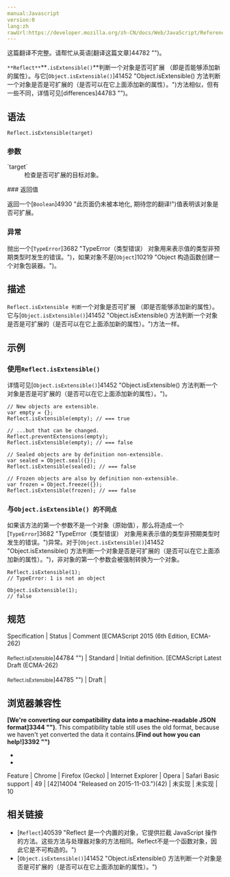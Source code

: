 ```yaml
---
manual:Javascript
version:0
lang:zh
rawUrl:https://developer.mozilla.org/zh-CN/docs/Web/JavaScript/Reference/Global_Objects/Reflect/isExtensible#Difference_to_Object.isExtensible()
---
```




这篇翻译不完整。请帮忙从英语[翻译这篇文章]44782 "")。






`**Reflect**`**`.isExtensible()`**判断一个对象是否可扩展 （即是否能够添加新的属性）。与它[`Object.isExtensible()`]41452 "Object.isExtensible() 方法判断一个对象是否是可扩展的（是否可以在它上面添加新的属性）。")方法相似，但有一些不同，详情可见[differences]44783 "")。


## 语法<a name="语法"></a>

```
Reflect.isExtensible(target)

```

### 参数<a name="参数"></a>
<dl><dt id=''>`target`</dt><dd>检查是否可扩展的目标对象。</dd></dl>
### 返回值<a name="返回值"></a>


返回一个[`Boolean`]4930 "此页面仍未被本地化, 期待您的翻译!")值表明该对象是否可扩展。


### 异常<a name="异常"></a>


抛出一个[`TypeError`]3682 "TypeError（类型错误） 对象用来表示值的类型非预期类型时发生的错误。")，如果对象不是[`Object`]10219 "Object 构造函数创建一个对象包装器。")。


## 描述<a name="描述"></a>


`Reflect.isExtensible 判断`一个对象是否可扩展 （即是否能够添加新的属性）。它与[`Object.isExtensible()`]41452 "Object.isExtensible() 方法判断一个对象是否是可扩展的（是否可以在它上面添加新的属性）。")方法一样。


## 示例<a name="示例"></a>

### 使用`Reflect.isExtensible()`<a name="使用_Reflect.isExtensible()"></a>


详情可见[`Object.isExtensible()`]41452 "Object.isExtensible() 方法判断一个对象是否是可扩展的（是否可以在它上面添加新的属性）。")。


```
// New objects are extensible. 
var empty = {};
Reflect.isExtensible(empty); // === true 

// ...but that can be changed. 
Reflect.preventExtensions(empty); 
Reflect.isExtensible(empty); // === false 

// Sealed objects are by definition non-extensible. 
var sealed = Object.seal({}); 
Reflect.isExtensible(sealed); // === false 

// Frozen objects are also by definition non-extensible. 
var frozen = Object.freeze({}); 
Reflect.isExtensible(frozen); // === false
```

### 与`Object.isExtensible() 的不同点`<a name="与_Object.isExtensible()_的不同点"></a>


如果该方法的第一个参数不是一个对象（原始值），那么将造成一个[`TypeError`]3682 "TypeError（类型错误） 对象用来表示值的类型非预期类型时发生的错误。")异常。对于[`Object.isExtensible()`]41452 "Object.isExtensible() 方法判断一个对象是否是可扩展的（是否可以在它上面添加新的属性）。")，非对象的第一个参数会被强制转换为一个对象。


```
Reflect.isExtensible(1);
// TypeError: 1 is not an object

Object.isExtensible(1);
// false
```

## 规范<a name="规范"></a>

Specification | Status | Comment 
[ECMAScript 2015 (6th Edition, ECMA-262)<br></br><small>Reflect.isExtensible</small>]44784 "") | Standard | Initial definition. 
[ECMAScript Latest Draft (ECMA-262)<br></br><small>Reflect.isExtensible</small>]44785 "") | Draft |  


## 浏览器兼容性<a name="浏览器兼容性"></a>


**[We&#39;re converting our compatibility data into a machine-readable JSON format]3344 "")**. This compatibility table still uses the old format, because we haven&#39;t yet converted the data it contains.**[Find out how you can help!]3392 "")**


* 
* 

Feature | Chrome | Firefox (Gecko) | Internet Explorer | Opera | Safari 
Basic support | 49 | [42]14004 "Released on 2015-11-03.")(42) | 未实现 | 未实现 | 10 




## 相关链接<a name="相关链接"></a>

* [`Reflect`]40539 "Reflect 是一个内置的对象，它提供拦截 JavaScript 操作的方法。这些方法与处理器对象的方法相同。Reflect不是一个函数对象，因此它是不可构造的。")
* [`Object.isExtensible()`]41452 "Object.isExtensible() 方法判断一个对象是否是可扩展的（是否可以在它上面添加新的属性）。")



